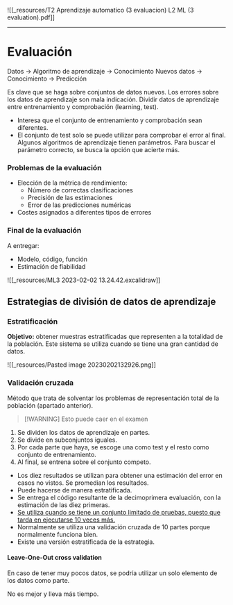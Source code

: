 ![[_resources/T2 Aprendizaje automatico (3 evaluacion) L2 ML (3 evaluation).pdf]]

---

# Evaluación
Datos → Algoritmo de aprendizaje → Conocimiento
Nuevos datos → Conocimiento → Predicción

Es clave que se haga sobre conjuntos de datos nuevos.
Los errores sobre los datos de aprendizaje son mala indicación.
Dividir datos de aprendizaje entre entrenamiento y comprobación (learning, test).
- Interesa que el conjunto de entrenamiento y comprobación sean diferentes.
- El conjunto de test solo se puede utilizar para comprobar el error al final.
Algunos algoritmos de aprendizaje tienen parámetros. Para buscar el parámetro correcto, se busca la opción que acierte más.

### Problemas de la evaluación
- Elección de la métrica de rendimiento:
	- Número de correctas clasificaciones
	- Precisión de las estimaciones
	- Error de las predicciones numéricas
- Costes asignados a diferentes tipos de errores

### Final de la evaluación
A entregar:
- Modelo, código, función
- Estimación de fiabilidad

![[_resources/ML3 2023-02-02 13.24.42.excalidraw]]

## Estrategias de división de datos de aprendizaje
### Estratificación
**Objetivo:** obtener muestras estratificadas que representen a la totalidad de la población.
Este sistema se utiliza cuando se tiene una gran cantidad de datos.

![[_resources/Pasted image 20230202132926.png]]

### Validación cruzada
Método que trata de solventar los problemas de representación total de la población (apartado anterior).
>[!WARNING] Esto puede caer en el examen

1. Se dividen los datos de aprendizaje en partes.
2. Se divide en subconjuntos iguales.
3. Por cada parte que haya, se escoge una como test y el resto como conjunto de entrenamiento.
4. Al final, se entrena sobre el conjunto competo.

- Los diez resultados se utilizan para obtener una estimación del error en casos no vistos. Se promedian los resultados.
- Puede hacerse de manera estratificada.
- Se entrega el código resultante de la decimoprimera evaluación, con la estimación de las diez primeras.
- <u>Se utiliza cuando se tiene un conjunto limitado de pruebas, puesto que tarda en ejecutarse 10 veces más.</u>
- Normalmente se utiliza una validación cruzada de 10 partes porque normalmente funciona bien.
- Existe una versión estratificada de la estrategia.

#### Leave-One-Out cross validation
En caso de tener muy pocos datos, se podría utilizar un solo elemento de los datos como parte.

No es mejor y lleva más tiempo.
